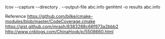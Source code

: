 ---
---
 lcov --capture --directory . --output-file abc.info
 genhtml -o results abc.info
 
Reference 
https://github.com/bilke/cmake-modules/blob/master/CodeCoverage.cmake
https://gist.github.com/mrash/8383288c66f973a2bbb2
http://www.cnblogs.com/ChinaHook/p/5508660.html

